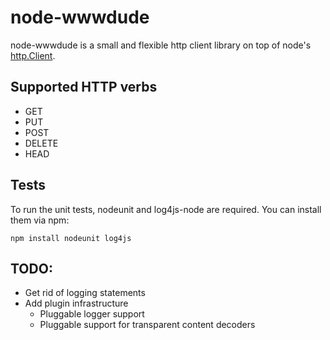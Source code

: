 node-wwwdude
============

node-wwwdude is a small and flexible http client library on top of node's [http.Client](http://nodejs.org/api.html#http-client-183).

Supported HTTP verbs
--------------------

* GET
* PUT
* POST
* DELETE
* HEAD

Tests
-----

To run the unit tests, nodeunit and log4js-node are required. You can install them via npm:

    npm install nodeunit log4js

TODO:
-----

* Get rid of logging statements
* Add plugin infrastructure
    * Pluggable logger support
    * Pluggable support for transparent content decoders
